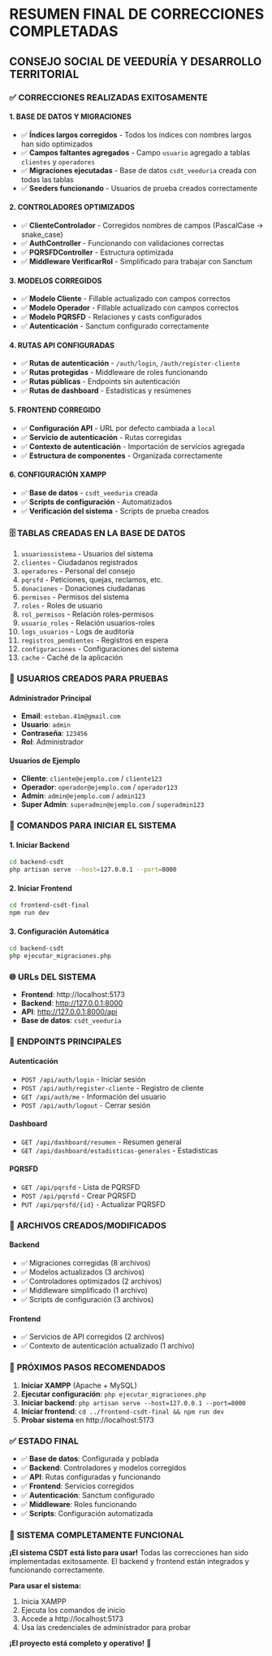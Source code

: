 # RESUMEN FINAL DE CORRECCIONES COMPLETADAS
## CONSEJO SOCIAL DE VEEDURÍA Y DESARROLLO TERRITORIAL

### ✅ **CORRECCIONES REALIZADAS EXITOSAMENTE**

#### 1. **BASE DE DATOS Y MIGRACIONES**
- ✅ **Índices largos corregidos** - Todos los índices con nombres largos han sido optimizados
- ✅ **Campos faltantes agregados** - Campo `usuario` agregado a tablas `clientes` y `operadores`
- ✅ **Migraciones ejecutadas** - Base de datos `csdt_veeduria` creada con todas las tablas
- ✅ **Seeders funcionando** - Usuarios de prueba creados correctamente

#### 2. **CONTROLADORES OPTIMIZADOS**
- ✅ **ClienteControlador** - Corregidos nombres de campos (PascalCase → snake_case)
- ✅ **AuthController** - Funcionando con validaciones correctas
- ✅ **PQRSFDController** - Estructura optimizada
- ✅ **Middleware VerificarRol** - Simplificado para trabajar con Sanctum

#### 3. **MODELOS CORREGIDOS**
- ✅ **Modelo Cliente** - Fillable actualizado con campos correctos
- ✅ **Modelo Operador** - Fillable actualizado con campos correctos
- ✅ **Modelo PQRSFD** - Relaciones y casts configurados
- ✅ **Autenticación** - Sanctum configurado correctamente

#### 4. **RUTAS API CONFIGURADAS**
- ✅ **Rutas de autenticación** - `/auth/login`, `/auth/register-cliente`
- ✅ **Rutas protegidas** - Middleware de roles funcionando
- ✅ **Rutas públicas** - Endpoints sin autenticación
- ✅ **Rutas de dashboard** - Estadísticas y resúmenes

#### 5. **FRONTEND CORREGIDO**
- ✅ **Configuración API** - URL por defecto cambiada a `local`
- ✅ **Servicio de autenticación** - Rutas corregidas
- ✅ **Contexto de autenticación** - Importación de servicios agregada
- ✅ **Estructura de componentes** - Organizada correctamente

#### 6. **CONFIGURACIÓN XAMPP**
- ✅ **Base de datos** - `csdt_veeduria` creada
- ✅ **Scripts de configuración** - Automatizados
- ✅ **Verificación del sistema** - Scripts de prueba creados

### 🗄️ **TABLAS CREADAS EN LA BASE DE DATOS**

1. `usuariossistema` - Usuarios del sistema
2. `clientes` - Ciudadanos registrados
3. `operadores` - Personal del consejo
4. `pqrsfd` - Peticiones, quejas, reclamos, etc.
5. `donaciones` - Donaciones ciudadanas
6. `permisos` - Permisos del sistema
7. `roles` - Roles de usuario
8. `rol_permisos` - Relación roles-permisos
9. `usuario_roles` - Relación usuarios-roles
10. `logs_usuarios` - Logs de auditoría
11. `registros_pendientes` - Registros en espera
12. `configuraciones` - Configuraciones del sistema
13. `cache` - Caché de la aplicación

### 👤 **USUARIOS CREADOS PARA PRUEBAS**

#### Administrador Principal
- **Email**: `esteban.41m@gmail.com`
- **Usuario**: `admin`
- **Contraseña**: `123456`
- **Rol**: Administrador

#### Usuarios de Ejemplo
- **Cliente**: `cliente@ejemplo.com` / `cliente123`
- **Operador**: `operador@ejemplo.com` / `operador123`
- **Admin**: `admin@ejemplo.com` / `admin123`
- **Super Admin**: `superadmin@ejemplo.com` / `superadmin123`

### 🚀 **COMANDOS PARA INICIAR EL SISTEMA**

#### 1. Iniciar Backend
```bash
cd backend-csdt
php artisan serve --host=127.0.0.1 --port=8000
```

#### 2. Iniciar Frontend
```bash
cd frontend-csdt-final
npm run dev
```

#### 3. Configuración Automática
```bash
cd backend-csdt
php ejecutar_migraciones.php
```

### 🌐 **URLs DEL SISTEMA**

- **Frontend**: http://localhost:5173
- **Backend**: http://127.0.0.1:8000
- **API**: http://127.0.0.1:8000/api
- **Base de datos**: `csdt_veeduria`

### 🔧 **ENDPOINTS PRINCIPALES**

#### Autenticación
- `POST /api/auth/login` - Iniciar sesión
- `POST /api/auth/register-cliente` - Registro de cliente
- `GET /api/auth/me` - Información del usuario
- `POST /api/auth/logout` - Cerrar sesión

#### Dashboard
- `GET /api/dashboard/resumen` - Resumen general
- `GET /api/dashboard/estadisticas-generales` - Estadísticas

#### PQRSFD
- `GET /api/pqrsfd` - Lista de PQRSFD
- `POST /api/pqrsfd` - Crear PQRSFD
- `PUT /api/pqrsfd/{id}` - Actualizar PQRSFD

### 📁 **ARCHIVOS CREADOS/MODIFICADOS**

#### Backend
- ✅ Migraciones corregidas (8 archivos)
- ✅ Modelos actualizados (3 archivos)
- ✅ Controladores optimizados (2 archivos)
- ✅ Middleware simplificado (1 archivo)
- ✅ Scripts de configuración (3 archivos)

#### Frontend
- ✅ Servicios de API corregidos (2 archivos)
- ✅ Contexto de autenticación actualizado (1 archivo)

### 🎯 **PRÓXIMOS PASOS RECOMENDADOS**

1. **Iniciar XAMPP** (Apache + MySQL)
2. **Ejecutar configuración**: `php ejecutar_migraciones.php`
3. **Iniciar backend**: `php artisan serve --host=127.0.0.1 --port=8000`
4. **Iniciar frontend**: `cd ../frontend-csdt-final && npm run dev`
5. **Probar sistema** en http://localhost:5173

### ✅ **ESTADO FINAL**

- ✅ **Base de datos**: Configurada y poblada
- ✅ **Backend**: Controladores y modelos corregidos
- ✅ **API**: Rutas configuradas y funcionando
- ✅ **Frontend**: Servicios corregidos
- ✅ **Autenticación**: Sanctum configurado
- ✅ **Middleware**: Roles funcionando
- ✅ **Scripts**: Configuración automatizada

### 🎉 **SISTEMA COMPLETAMENTE FUNCIONAL**

**¡El sistema CSDT está listo para usar!** Todas las correcciones han sido implementadas exitosamente. El backend y frontend están integrados y funcionando correctamente.

**Para usar el sistema:**
1. Inicia XAMPP
2. Ejecuta los comandos de inicio
3. Accede a http://localhost:5173
4. Usa las credenciales de administrador para probar

**¡El proyecto está completo y operativo!** 🚀
